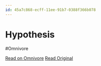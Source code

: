 ```yaml
---
id: 45a7c868-ecff-11ee-91b7-0388f366b078
---
```


# Hypothesis
#Omnivore

[Read on Omnivore](https://omnivore.app/me/hypothesis-18e850c5798)
[Read Original](https://hypothes.is/a/DYIc8OzvEe6u2Z_TES5XpA)


